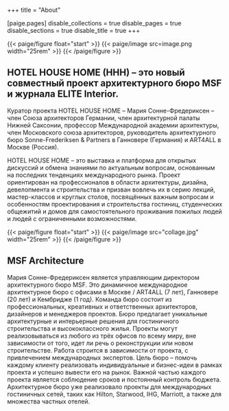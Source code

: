 +++
title = "About"

[paige.pages]
disable_collections = true
disable_pages = true
disable_sections = true
disable_title = true
+++

{{< paige/figure float="start" >}}
{{< paige/image src=image.png width="25rem" >}}
{{< /paige/figure >}}

## HOTEL HOUSE HOME (HHH) – это новый совместный проект архитектурного бюро MSF и журнала ELITE Interior.

Куратор проекта HOTEL HOUSE HOME – Мария Сонне-Фредериксен – член Союза архитекторов Германии, член архитектурной палаты Нижней Саксонии, профессор Международной академии архитектуры, член Московского союза архитекторов, руководитель архитектурного бюро Sonne-Frederiksen & Partners в Ганновере (Германия) и ART4ALL в Москве (Россия).

HOTEL HOUSE HOME – это выставка и платформа для открытых дискуссий и обмена знаниями по актуальным вопросам, основанным на последних тенденциях международного рынка. Проект ориентирован на профессионалов в области архитектуры, дизайна, девелопмента и строительства и призван вовлечь их в серию лекций, мастер-классов и круглых столов, посвящённых важным вопросам и особенностям проектирования и строительства гостиниц, студенческих общежитий и домов для самостоятельного проживания пожилых людей и людей с ограниченными возможностями.

{{< paige/figure float="start" >}}
{{< paige/image src="collage.jpg" width="25rem" >}}
{{< /paige/figure >}}

## MSF Architecture
Мария Сонне-Фредериксен является управляющим директором архитектурного бюро MSF. Это динамичное международное архитектурное бюро с офисами в Москве / ART4ALL (7 лет), Ганновере (20 лет) и Кембридже (1 год).
Команда бюро состоит из профессиональных, креативных и ответственных архитекторов, дизайнеров и менеджеров проектов.
Бюро предлагает уникальные архитектурные и интерьерные решения для гостиничного строительства и высококлассного жилья. Проекты могут реализовываться из любого из трёх офисов по всему миру, вне зависимости от того, идет ли речь о реконструкции или новом строительстве. Работа строится в зависимости от проекта, с привлечением международных экспертов.
Цель бюро – помочь каждому клиенту реализовать индивидуальные и бизнес-идеи в рамках проекта и успешно вывести его на рынок.
Важной частью каждого проекта является соблюдение сроков и постоянный контроль бюджета.
Архитектурное бюро уже реализовало проекты для международных гостиничных сетей, таких как Hilton, Starwood, IHG, Marriott, а также для множества частных отелей.
